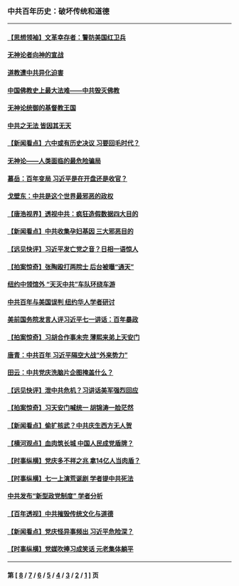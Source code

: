 ### 中共百年历史：破坏传统和道德
---
#### [【思想领袖】文革幸存者：警防美国红卫兵](../../pages/nf1176114/n13339289.md?12020430) 
#### [无神论者向神的宣战](../../pages/nf1176114/n13281535.md?12020430) 
#### [道教遭中共异化迫害](../../pages/nf1176114/n13281463.md?12020430) 
#### [中国佛教史上最大法难——中共毁灭佛教](../../pages/nf1176114/n13281397.md?12020430) 
#### [无神论统御的基督教王国](../../pages/nf1176114/n13281280.md?12020430) 
#### [中共之无法 皆因其无天](../../pages/nf1176114/n13281088.md?12020430) 
#### [【新闻看点】六中或有历史决议 习要回毛时代？](../../pages/nf1176114/n13222895.md?12020430) 
#### [无神论——人类面临的最危险骗局](../../pages/nf1176114/n13196137.md?12020430) 
#### [慕岳：百年变局 习近平是在开盘还是收官？](../../pages/nf1176114/n13206516.md?12020430) 
#### [戈壁东：中共是这个世界最邪恶的政权](../../pages/nf1176114/n13085641.md?12020430) 
#### [【唐浩视界】透视中共：疯狂造假数据四大目的](../../pages/nf1176114/n13080590.md?12020430) 
#### [【新闻看点】中共收集孕妇基因 三大邪恶目的](../../pages/nf1176114/n13077182.md?12020430) 
#### [【远见快评】习近平发亡党之音？日相一语惊人](../../pages/nf1176114/n13074809.md?12020430) 
#### [【拍案惊奇】张陶殴打两院士 后台被曝“通天”](../../pages/nf1176114/n13070496.md?12020430) 
#### [纽约中领馆外 “天灭中共”车队环绕车游](../../pages/nf1176114/n13070693.md?12020430) 
#### [中共百年与美国误判 纽约华人学者研讨](../../pages/nf1176114/n13067969.md?12020430) 
#### [美前国务院发言人评习近平七一讲话：百年暴政](../../pages/nf1176114/n13066986.md?12020430) 
#### [【拍案惊奇】习胡合作事未完 薄熙来弟上天安门](../../pages/nf1176114/n13065867.md?12020430) 
#### [唐青：中共百年 习近平隔空大战“外来势力”](../../pages/nf1176114/n13065976.md?12020430) 
#### [田云：中共党庆洗脑片企图掩盖什么？](../../pages/nf1176114/n13064395.md?12020430) 
#### [【远见快评】泄中共危机？习讲话美军强烈回应](../../pages/nf1176114/n13064269.md?12020430) 
#### [【拍案惊奇】习天安门喊统一 胡锦涛一脸茫然](../../pages/nf1176114/n13063233.md?12020430) 
#### [【新闻看点】偷扩核武？中共庆生西方无人贺](../../pages/nf1176114/n13061263.md?12020430) 
#### [【横河观点】血肉筑长城 中国人民成党盾牌？](../../pages/nf1176114/n13061779.md?12020430) 
#### [【时事纵横】党庆多不祥之兆 拿14亿人当肉盾？](../../pages/nf1176114/n13061709.md?12020430) 
#### [【时事纵横】七一上演荒诞剧 学者提中共死法](../../pages/nf1176114/n13058990.md?12020430) 
#### [中共发布“新型政党制度” 学者分析](../../pages/nf1176114/n13056354.md?12020430) 
#### [【百年透视】中共摧毁传统文化与道德](../../pages/nf1176114/n13057253.md?12020430) 
#### [【新闻看点】党庆怪异事频出 习近平危险深？](../../pages/nf1176114/n13056781.md?12020430) 
#### [【时事纵横】党媒吹捧习成笑话 元老集体躺平](../../pages/nf1176114/n13056792.md?12020430) 

---
#### 第 [ [8](./8.md?12020430) / [7](./7.md?12020430) / [6](./6.md?12020430) / [5](./5.md?12020430) / [4](./4.md?12020430) / [3](./3.md?12020430) / [2](./2.md?12020430) / [1](./1.md?12020430) ] 页
